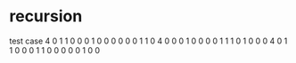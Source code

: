 # recursion
test case
4
0 1 1 0 
0 0 1 0 
0 0 0 0 
0 1 1 0 
4
0 0 0 1 
0 0 0 0 
1 1 1 0 
1 0 0 0 
4
0 1 1 0 
0 0 1 1 
0 0 0 0 
0 1 0 0 
 
